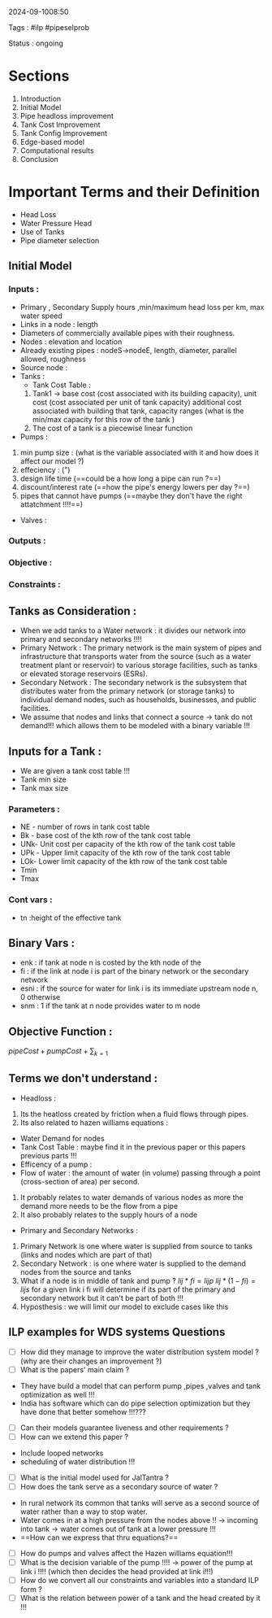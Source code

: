 2024-09-1008:50

Tags : #ilp #pipeselprob

Status : ongoing

# Sections
1. Introduction 
2. Initial Model
3. Pipe headloss improvement
4. Tank Cost Improvement
5. Tank Config Improvement
6. Edge-based model
7. Computational results
8. Conclusion

# Important Terms and their Definition 
- Head Loss
- Water Pressure Head
- Use of Tanks 
- Pipe diameter selection 

## Initial Model
### Inputs :
- Primary , Secondary Supply hours ,min/maximum head loss per km, max water speed 
- Links in a node : length
- Diameters of commercially available pipes with their roughness.
-  Nodes : elevation and location
- Already existing pipes : nodeS->nodeE, length, diameter, parallel allowed, roughness
- Source node : 
- Tanks : 
   - Tank Cost Table : 
   1. Tank1 -> base cost (cost associated with its building capacity), unit cost (cost associated per unit of tank capacity) additional cost associated with building that tank, capacity ranges (what is the min/max capacity for this row of the tank ) 
   2. The cost of a tank is a piecewise linear function
- Pumps : 
1. min pump size : (what is the variable associated with it and how does it affect our model ?)
2. effeciency : (")
3. design life time (==could be a how long a pipe can run ?==)
4. discount/interest rate (==how the pipe's energy lowers per day ?==)
5. pipes that cannot have pumps (==maybe they don't have the right attatchment !!!!==)
- Valves : 
### Outputs : 
### Objective : 
### Constraints : 

## Tanks as Consideration : 
- When we add tanks to a Water network : it divides our network into primary and secondary networks !!!!
- Primary Network : The primary network is the main system of pipes and infrastructure that transports water from the source (such as a water treatment plant or reservoir) to various storage facilities, such as tanks or elevated storage reservoirs (ESRs).
- Secondary Network : The secondary network is the subsystem that distributes water from the primary network (or storage tanks) to individual demand nodes, such as households, businesses, and public facilities.
- We assume that nodes and links that connect a source -> tank do not demand!!! which allows them to be modeled with a binary variable !!!

## Inputs for a Tank : 
- We are given a tank cost table !!!
- Tank min size 
- Tank max size

### Parameters : 
- NE - number of rows in tank cost table 
- Bk - base cost of the kth row of the tank cost table 
- UNk- Unit cost per capacity of the kth row of the tank cost table
- UPk - Upper limit capacity of the kth row of the tank cost table 
- LOk- Lower limit capacity of the kth row of the tank cost table 
- Tmin 
- Tmax

### Cont vars : 
- tn :height of the effective tank 

## Binary Vars : 
- enk : if tank at node n is costed by the kth node of the
- fi : if the link at node i is part of the binary network or the secondary network 
- esni : if the source for water for link i is its immediate upstream node n, 0 otherwise
- snm : 1 if the tank at n node provides water to m node 

## Objective Function : 
$pipeCost+pumpCost+\sum_{k=1}$
## Terms we don't understand : 
- Headloss :
1. Its the heatloss created by friction when a fluid flows through pipes. 
2. Its also related to hazen williams equations : 
- Water Demand for nodes 
- Tank Cost Table : maybe find it in the previous paper or this papers previous parts !!!
- Efficency of a pump : 
- Flow of water : the amount of water (in volume) passing through a point (cross-section of area) per second.
1. It probably relates to water demands of various nodes as more the demand more needs to be the flow from a pipe
2. It also probably relates to the supply hours of a node 
- Primary and Secondary Networks : 
1. Primary Network is one where water is supplied from source to tanks (links and nodes which are part of that)
2. Secondary Network : is one where water is supplied to the demand nodes from the source and tanks 
3. What if a node is in middle of tank and pump ? 
$lij*fi = lijp$
$lij*(1-fi) =lijs$
for a given link i fi will determine if its part of the primary and secondary network but it can't be part of both !!!
4. Hyposthesis : we will limit our model to exclude cases like this 
## ILP examples for WDS systems Questions
- [ ] How did they manage to improve the water distribution system model ? (why are their changes an improvement ?)
- [ ] What is the papers' main claim ? 
- They have build a model that can perform pump ,pipes  ,valves and tank optimization as well !!!
- India has software which can do pipe selection optimization but they have done that better somehow !!!???
- [ ] Can their models guarantee liveness and other requirements ?
- [ ] How can we extend this paper ? 
- Include looped networks
- scheduling of water distribution !!!
- [ ] What is the initial model used for JalTantra  ?  
- [ ] How does the tank serve as a secondary source of water ? 
- In rural network its common that tanks will serve as a second source of water rather than a way to stop water.
- Water comes in at a high pressure from the nodes above !! -> incoming into tank -> water comes out of tank at a lower pressure !!! 
- ==How can we express that thru equations?==
- [ ] How do pumps and valves affect the Hazen williams equation!!!
- [ ] What is the decision variable of the pump !!!! -> power of the pump at link i !!!! (which then decides the head provided at link i!!!)
- [ ] How do we convert all our constraints and variables into a standard ILP form ? 
- [ ] What is the relation between power of a tank and the head created by it !!!